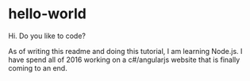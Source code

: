 # hello-world

Hi. Do you like to code?

As of writing this readme and doing this tutorial, I am learning Node.js. I have spend all of 2016 working on a c#/angularjs website that is finally coming to an end.

